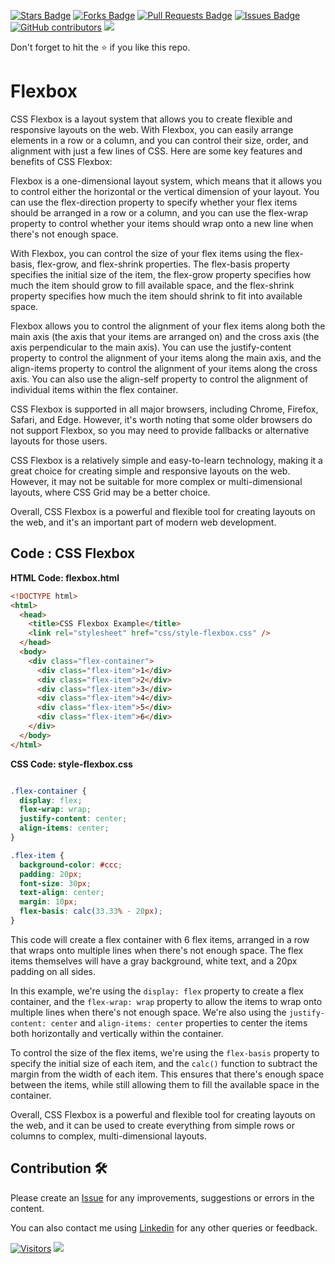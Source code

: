 <a href="https://github.com/drshahizan/learn-php/stargazers"><img src="https://img.shields.io/github/stars/drshahizan/learn-php" alt="Stars Badge"/></a>
<a href="https://github.com/drshahizan/learn-php/network/members"><img src="https://img.shields.io/github/forks/drshahizan/learn-php" alt="Forks Badge"/></a>
<a href="https://github.com/drshahizan/learn-php/pulls"><img src="https://img.shields.io/github/issues-pr/drshahizan/learn-php" alt="Pull Requests Badge"/></a>
<a href="https://github.com/drshahizan/learn-php/issues"><img src="https://img.shields.io/github/issues/drshahizan/learn-php" alt="Issues Badge"/></a>
<a href="https://github.com/drshahizan/learn-php/graphs/contributors"><img alt="GitHub contributors" src="https://img.shields.io/github/contributors/drshahizan/learn-php?color=2b9348"></a>
![](https://visitor-badge.glitch.me/badge?page_id=drshahizan/learn-php)

Don't forget to hit the :star: if you like this repo.

# Flexbox
CSS Flexbox is a layout system that allows you to create flexible and responsive layouts on the web. With Flexbox, you can easily arrange elements in a row or a column, and you can control their size, order, and alignment with just a few lines of CSS. Here are some key features and benefits of CSS Flexbox:

Flexbox is a one-dimensional layout system, which means that it allows you to control either the horizontal or the vertical dimension of your layout. You can use the flex-direction property to specify whether your flex items should be arranged in a row or a column, and you can use the flex-wrap property to control whether your items should wrap onto a new line when there's not enough space.

With Flexbox, you can control the size of your flex items using the flex-basis, flex-grow, and flex-shrink properties. The flex-basis property specifies the initial size of the item, the flex-grow property specifies how much the item should grow to fill available space, and the flex-shrink property specifies how much the item should shrink to fit into available space.

Flexbox allows you to control the alignment of your flex items along both the main axis (the axis that your items are arranged on) and the cross axis (the axis perpendicular to the main axis). You can use the justify-content property to control the alignment of your items along the main axis, and the align-items property to control the alignment of your items along the cross axis. You can also use the align-self property to control the alignment of individual items within the flex container.

CSS Flexbox is supported in all major browsers, including Chrome, Firefox, Safari, and Edge. However, it's worth noting that some older browsers do not support Flexbox, so you may need to provide fallbacks or alternative layouts for those users.

CSS Flexbox is a relatively simple and easy-to-learn technology, making it a great choice for creating simple and responsive layouts on the web. However, it may not be suitable for more complex or multi-dimensional layouts, where CSS Grid may be a better choice.

Overall, CSS Flexbox is a powerful and flexible tool for creating layouts on the web, and it's an important part of modern web development.

## Code : CSS Flexbox

**HTML Code: flexbox.html**

```html
<!DOCTYPE html>
<html>
  <head>
    <title>CSS Flexbox Example</title>
    <link rel="stylesheet" href="css/style-flexbox.css" />
  </head>
  <body>
    <div class="flex-container">
      <div class="flex-item">1</div>
      <div class="flex-item">2</div>
      <div class="flex-item">3</div>
      <div class="flex-item">4</div>
      <div class="flex-item">5</div>
      <div class="flex-item">6</div>
    </div>
  </body>
</html>

```

**CSS Code: style-flexbox.css**

```css

.flex-container {
  display: flex;
  flex-wrap: wrap;
  justify-content: center;
  align-items: center;
}

.flex-item {
  background-color: #ccc;
  padding: 20px;
  font-size: 30px;
  text-align: center;
  margin: 10px;
  flex-basis: calc(33.33% - 20px);
}
```

This code will create a flex container with 6 flex items, arranged in a row that wraps onto multiple lines when there's not enough space. The flex items themselves will have a gray background, white text, and a 20px padding on all sides.

In this example, we're using the `display: flex` property to create a flex container, and the `flex-wrap: wrap` property to allow the items to wrap onto multiple lines when there's not enough space. We're also using the `justify-content: center` and `align-items: center` properties to center the items both horizontally and vertically within the container.

To control the size of the flex items, we're using the `flex-basis` property to specify the initial size of each item, and the `calc()` function to subtract the margin from the width of each item. This ensures that there's enough space between the items, while still allowing them to fill the available space in the container.

Overall, CSS Flexbox is a powerful and flexible tool for creating layouts on the web, and it can be used to create everything from simple rows or columns to complex, multi-dimensional layouts.

## Contribution 🛠️
Please create an [Issue](https://github.com/drshahizan/learn-php/issues) for any improvements, suggestions or errors in the content.

You can also contact me using [Linkedin](https://www.linkedin.com/in/drshahizan/) for any other queries or feedback.

[![Visitors](https://api.visitorbadge.io/api/visitors?path=https%3A%2F%2Fgithub.com%2Fdrshahizan&labelColor=%23697689&countColor=%23555555&style=plastic)](https://visitorbadge.io/status?path=https%3A%2F%2Fgithub.com%2Fdrshahizan)
![](https://hit.yhype.me/github/profile?user_id=81284918)


